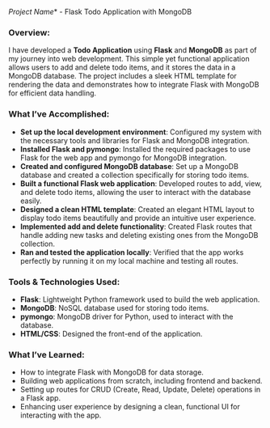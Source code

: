 *Project Name** - Flask Todo Application with MongoDB

### Overview:
I have developed a **Todo Application** using **Flask** and **MongoDB** as part of my journey into web development. This simple yet functional application allows users to add and delete todo items, and it stores the data in a MongoDB database. The project includes a sleek HTML template for rendering the data and demonstrates how to integrate Flask with MongoDB for efficient data handling.

### What I’ve Accomplished:
- **Set up the local development environment**: Configured my system with the necessary tools and libraries for Flask and MongoDB integration.
- **Installed Flask and pymongo**: Installed the required packages to use Flask for the web app and pymongo for MongoDB integration.
- **Created and configured MongoDB database**: Set up a MongoDB database and created a collection specifically for storing todo items.
- **Built a functional Flask web application**: Developed routes to add, view, and delete todo items, allowing the user to interact with the database easily.
- **Designed a clean HTML template**: Created an elegant HTML layout to display todo items beautifully and provide an intuitive user experience.
- **Implemented add and delete functionality**: Created Flask routes that handle adding new tasks and deleting existing ones from the MongoDB collection.
- **Ran and tested the application locally**: Verified that the app works perfectly by running it on my local machine and testing all routes.

### Tools & Technologies Used:
- **Flask**: Lightweight Python framework used to build the web application.
- **MongoDB**: NoSQL database used for storing todo items.
- **pymongo**: MongoDB driver for Python, used to interact with the database.
- **HTML/CSS**: Designed the front-end of the application.

### What I’ve Learned:
- How to integrate Flask with MongoDB for data storage.
- Building web applications from scratch, including frontend and backend.
- Setting up routes for CRUD (Create, Read, Update, Delete) operations in a Flask app.
- Enhancing user experience by designing a clean, functional UI for interacting with the app.
